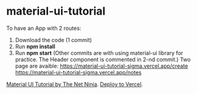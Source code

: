 # material-ui-tutorial

To have an App with 2 routes:

1. Download the code (1 commit)
2. Run **npm install**
3. Run **npm start**
   (Other commits are with using material-ui library for practice.
   The Header component is commented in 2-nd commit.)
   Two page are avaible:
   https://material-ui-tutorial-sigma.vercel.app/create
   https://material-ui-tutorial-sigma.vercel.app/notes

[Material UI Tutorial by The Net Ninja](https://youtu.be/0KEpWHtG10M).
[Deploy to Vercel](https://material-ui-tutorial-sigma.vercel.app/create).
